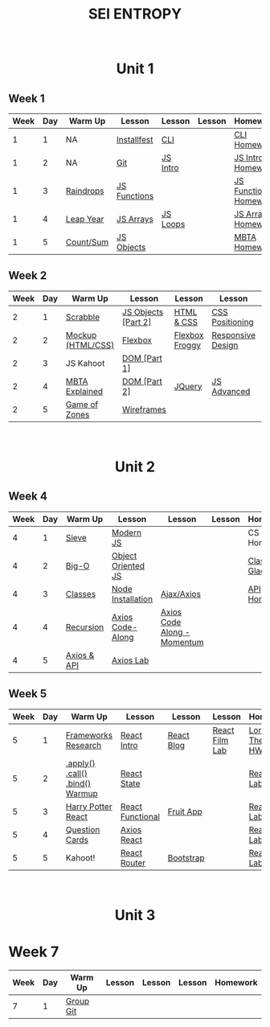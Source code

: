 <h1 align="center">
SEI ENTROPY
</h1>

<br>
<h1 align="center">Unit 1</h1>

## Week 1

| Week | Day  | Warm Up | Lesson | Lesson | Lesson| Homework|  
|------| ---- | ------ | ------ | -------| -----|---------|
1|1| NA | [Installfest](https://github.com/sei-entropy/installfest)|[CLI](https://github.com/sei-entropy/lesson-w01d01-cli)||[CLI Homework](https://github.com/sei-entropy/lesson-w01d01-cli)
1|2| NA |[Git](https://github.com/sei-entropy/lesson-w01d02-git)|[JS Intro](https://github.com/sei-entropy/lesson-w01d02-javascript-intro)||[JS Intro Homework](https://github.com/sei-entropy/hw-w01d02-javascript-intro)
1|3| [Raindrops](https://github.com/sei-entropy/warmup-w01-d03-raindrops)|[JS Functions](https://github.com/sei-entropy/lesson-w01d03-js-functions)|||[JS Function Homework](https://github.com/sei-entropy/hw-w01d03-js-functions)
1|4|[Leap Year](https://github.com/sei-entropy/warmup-w01-d04-leapyear)|[JS Arrays](https://github.com/sei-entropy/lesson-w01d04-js-arrays)|[JS Loops](https://github.com/sei-entropy/lesson-w01-d04-js-loops)||[JS Arrays Homework](https://github.com/sei-entropy/hw-w01d04-js-arrays)
1|5| [Count/Sum](https://github.com/sei-entropy/warmup-w01d05-arrays) | [JS Objects](https://github.com/sei-entropy/lesson-w01d05-js-objects) ||| [MBTA Homework](https://github.com/sei-entropy/hw-w01d05-js-mbta)

## Week 2

| Week | Day  | Warm Up | Lesson | Lesson | Lesson| Homework|  
|------| ---- | ------ | ------ | -------| -----|---------|
2|1| [Scrabble](https://github.com/sei-entropy/warmup-w02d01-scrabble)|[JS Objects [Part 2]](https://github.com/sei-entropy/lesson-w01d05-js-objects)|[HTML & CSS](https://github.com/sei-entropy/lesson-w02d01-html-css)|[CSS Positioning](https://github.com/sei-entropy/lesson-w02d01-css-position)|[Portfolio Website](https://github.com/sei-entropy/hw-w02d01-website)
2|2| [Mockup (HTML/CSS)](https://github.com/sei-entropy/warmup-w02d020HTML-and-CSS)|[Flexbox](https://github.com/sei-entropy/lesson-w02d02-flexbox)|[Flexbox Froggy](https://flexboxfroggy.com/)|[Responsive Design](https://github.com/sei-entropy/lesson-w02d02-responsive-design)|[HTML/CSS Homework](https://github.com/sei-entropy/hw-w02d02-html-css)
2|3|JS Kahoot|[DOM [Part 1]](https://github.com/sei-entropy/lesson-w02d03-dom)|||[DOM Homework](https://github.com/sei-entropy/hw-w02d03-dom)
2|4|[MBTA Explained](https://github.com/sei-entropy/warmup-w02d04-MBTA)|[DOM [Part 2]](https://github.com/sei-entropy/lesson-w02d03-dom)|[JQuery](https://github.com/sei-entropy/lesson-w02d04-jquery)|[JS Advanced](https://github.com/sei-entropy/lesson-w02d04-js-advanced)|[JQuery Homework](https://github.com/sei-entropy/hw-w02d04-jquery)
2|5|[Game of Zones](https://github.com/sei-entropy/warmup-w02d05-game-of-zones)|[Wireframes](https://github.com/sei-entropy/lesson-w02d05-wireframes)|||

<br>
<h1 align="center">Unit 2</h1>

## Week 4

| Week | Day  | Warm Up | Lesson | Lesson | Lesson| Homework|  
|------| ---- | ------ | ------ | -------| -----|---------|
4|1|[Sieve](https://github.com/sei-entropy/warmup-w04d01-sieve)|[Modern JS](https://github.com/sei-entropy/lesson-w04d01-modern-js)|||CS Homework
4|2|[Big-O](https://github.com/sei-entropy/warmup-w04d02-Big-O)|[Object Oriented JS](https://github.com/sei-entropy/lesson-w04d02-oojs)|||[Classes Gladiator](https://github.com/sei-entropy/hw-w04d02-js-gladiator)
4|3|[Classes](https://github.com/sei-entropy/warmup-w04d03-classes)|[Node Installation](https://github.com/sei-entropy/lesson-w04d03-node)|[Ajax/Axios](https://github.com/sei-entropy/lesson-w04d03-ajax-axios)||[API Homework](https://github.com/sei-entropy/hw-w04d03-api)
4|4|[Recursion](https://github.com/sei-entropy/warmup-w04d04-recursion/blob/master/recursion.js)|[Axios Code-Along](https://github.com/sei-entropy/lesson-w04d04-axios-code-along)|[Axios Code Along - Momentum](https://github.com/sei-entropy/lesson-w04d04-axios-code-along)
4|5|[Axios & API](https://github.com/sei-entropy/warmup-w04d05-axios-and-api)|[Axios Lab](https://github.com/sei-entropy/lab-w04d05-axios-lab)

## Week 5

| Week | Day  | Warm Up | Lesson | Lesson | Lesson| Homework|  
|------| ---- | ------ | ------ | -------| -----|---------|
5|1|[Frameworks Research](https://github.com/sei-entropy/warmup-w05d01-research)|[React Intro](https://github.com/sei-entropy/lesson-w05d01-react-intro)|[React Blog](https://github.com/sei-entropy/blog)|[React Film Lab](https://github.com/sei-entropy/react-film-lab)|[Lord of The Rings HW](https://github.com/sei-entropy/lesson-w05d01-react-intro/blob/master/11-lotr-codealong.md)
5|2|[.apply() .call() .bind() Warmup](https://github.com/sei-entropy/warmup-w05-d02)|[React State](https://github.com/sei-entropy/lesson-w05d02-react-state)|||[React Film Lab Part 1](https://github.com/sei-entropy/react-film-lab)
5|3| [Harry Potter React](https://github.com/sei-entropy/warmup-w05d03-react)|[React Functional](https://github.com/sei-entropy/lesson-w05d03-react-functional) | [Fruit App](https://github.com/sei-entropy/fruit-app)|| [React Film Lab Part 2](https://github.com/sei-entropy/react-film-lab) |
|5|4| [Question Cards](https://github.com/sei-entropy/warmup-w05d04)|[Axios React](https://github.com/sei-entropy/lesson-w05d04-axios-react)||| [React Film Lab Part 3](https://github.com/sei-entropy/react-film-lab)                                            |
| 5| 5| Kahoot!                                                                          | [React Router](https://github.com/sei-entropy/lesson-w05d05-react-router-lesson)  | [Bootstrap](https://github.com/sei-entropy/lesson-w05d05-Bootstrap) || [React Film Lab Part 4](https://github.com/sei-entropy/react-film-lab)|

<br>
<h1 align="center">Unit 3</h1>


# Week 7
| Week | Day | Warm Up | Lesson| Lesson| Lesson | Homework|
| ---- | --- | --------|-------| ------| ------ | --------|
| 7| 1| [Group Git](https://github.com/sei-entropy/lesson-w07d01-group-git)| 